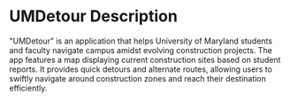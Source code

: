 # UMDetour Description
"UMDetour" is an application that helps University of Maryland students and faculty navigate campus amidst evolving construction projects. The app features a map displaying current construction sites based on student reports. It provides quick detours and alternate routes, allowing users to swiftly navigate around construction zones and reach their destination efficiently.


